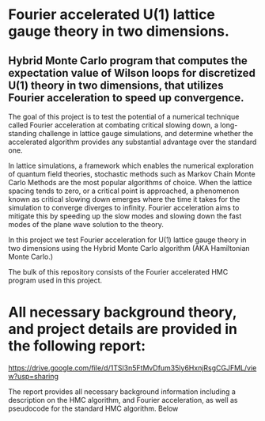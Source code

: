 # Fourier accelerated U(1) lattice gauge theory in two dimensions. 

## Hybrid Monte Carlo program that computes the expectation value of Wilson loops for discretized U(1) theory in two dimensions, that utilizes Fourier acceleration to speed up convergence.

The goal of this project is to test the potential of a numerical technique called Fourier acceleration at combating critical slowing down, a long-standing challenge in lattice gauge simulations, and determine whether the accelerated algorithm provides any substantial advantage over the standard one.

In lattice simulations, a framework which enables the numerical exploration of quantum field theories, stochastic methods such as Markov Chain Monte Carlo Methods are the most popular algorithms of choice. When the lattice spacing tends to zero, or a critical point is approached, a phenomenon known as critical slowing down emerges where the time it takes for the simulation to converge diverges to infinity. Fourier acceleration aims to mitigate this by speeding up the slow modes and slowing down the fast modes of the plane wave solution to the theory.

In this project we test Fourier acceleration for U(1) lattice gauge theory in two dimensions using the Hybrid Monte Carlo algorithm (AKA Hamiltonian Monte Carlo.)

The bulk of this repository consists of the Fourier accelerated HMC program used in this project. 

# All necessary background theory, and project details are provided in the following report: 
https://drive.google.com/file/d/1TSl3n5FtMvDfum35ly6HxnjRsgCGJFML/view?usp=sharing

The report provides all necessary background information including a description on the HMC algorithm, and Fourier acceleration, as well as pseudocode for the standard HMC algorithm. Below 


